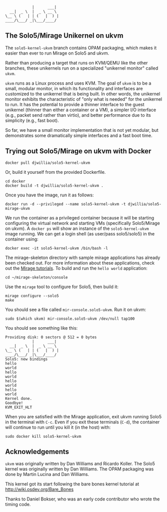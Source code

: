                 |      ___|  
      __|  _ \  |  _ \ __ \  
    \__ \ (   | | (   |  ) | 
    ____/\___/ _|\___/____/  

The Solo5/Mirage Unikernel on ukvm
----------------------------------

The `solo5-kernel-ukvm` branch contains OPAM packaging, which makes it
easier than ever to run Mirage on Solo5 and ukvm.

Rather than producing a target that runs on KVM/QEMU like the other
branches, these unikernels run on a specialized "unikernel monitor"
called `ukvm`.

`ukvm` runs as a Linux process and uses KVM.  The goal of `ukvm` is to
be a small, modular monitor, in which its functionality and interfaces
are customized to the unikernel that is being built.  In other words,
the unikernel monitor exhibits the characteristic of "only what is
needed" for the unikernel to run.  It has the potential to provide a
thinner interface to the guest unikernel (thinner than either a
container or a VM), a simpler I/O interface (e.g., packet send rather
than virtio), and better performance due to its simplicity (e.g., fast
boot).

So far, we have a small monitor implementation that is not yet
modular, but demonstrates some dramatically simple interfaces and a
fast boot time.

Trying out Solo5/Mirage on ukvm with Docker
-------------------------------------------

    docker pull djwillia/solo5-kernel-ukvm

Or, build it yourself from the provided Dockerfile.  

    cd docker
    docker build -t djwillia/solo5-kernel-ukvm .

Once you have the image, run it as follows:

    docker run -d --privileged --name solo5-kernel-ukvm -t djwillia/solo5-mirage-ukvm

We run the container as a privileged container because it will be
starting configuring the virtual network and starting VMs
(specifically Solo5/Mirage on ukvm).  A `docker ps` will show an
instance of the `solo5-kernel-ukvm` image running.  We can get a login
shell (as user/pass solo5/solo5) in the container using:

    docker exec -it solo5-kernel-ukvm /bin/bash -l

The mirage-skeleton directory with sample mirage applications has
already been checked out.  For more information about these
applications, check out the [Mirage tutorials](https://mirage.io/wiki/hello-world). To build and run the `hello world` application:

    cd ~/mirage-skeleton/console

Use the `mirage` tool to configure for Solo5, then build it:

    mirage configure --solo5
    make

You should see a file called `mir-console.solo5-ukvm`.  Run it on ukvm:

    sudo $(which ukvm) mir-console.solo5-ukvm /dev/null tap100

You should see something like this:

    Providing disk: 0 sectors @ 512 = 0 bytes
                |      ___|
      __|  _ \  |  _ \ __ \
    \__ \ (   | | (   |  ) |
    ____/\___/ _|\___/____/
    Solo5: new bindings
    hello
    world
    hello
    world
    hello
    world
    hello
    world
    Kernel done.
    Goodbye!
    KVM_EXIT_HLT

When you are satisfied with the Mirage application, exit ukvm running
Solo5 in the terminal with `C-c`.  Even if you exit these terminals
(`C-d`), the container will continue to run until you kill it (in the
host) with:

    sudo docker kill solo5-kernel-ukvm

Acknowledgements
----------------

`ukvm` was originally written by Dan Williams and Ricardo Koller.  The
Solo5 kernel was originally written by Dan Williams.  The OPAM
packaging was done by Martin Lucina and Dan Williams.

This kernel got its start following the bare bones kernel tutorial at
<http://wiki.osdev.org/Bare_Bones>

Thanks to Daniel Bokser, who was an early code contributor who wrote
the timing code.
